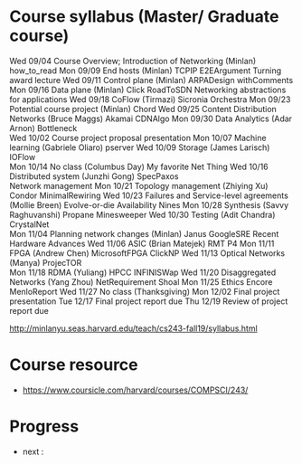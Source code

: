 # Course syllabus (Master/ Graduate course)
Wed 09/04	Course Overview; Introduction of Networking (Minlan)
how_to_read	
Mon 09/09	End hosts (Minlan)
TCPIP	E2EArgument Turning award lecture
Wed 09/11	Control plane (Minlan)
ARPADesign withComments	
Mon 09/16	Data plane (Minlan)
Click	RoadToSDN
Networking abstractions for applications
Wed 09/18	CoFlow (Tirmazi)
Sicronia	Orchestra
Mon 09/23	Potential course project (Minlan)
Chord
Wed 09/25	Content Distribution Networks (Bruce Maggs)
Akamai	CDNAlgo
Mon 09/30	Data Analytics (Adar Arnon)
Bottleneck	
Wed 10/02	Course project proposal presentation
Mon 10/07	Machine learning (Gabriele Oliaro)
pserver	
Wed 10/09	Storage (James Larisch)
IOFlow	
Mon 10/14	No class (Columbus Day)
My favorite Net Thing
Wed 10/16	Distributed system (Junzhi Gong)
SpecPaxos	
Network management
Mon 10/21	Topology management (Zhiying Xu)
Condor	MinimalRewiring
Wed 10/23	Failures and Service-level agreements (Mollie Breen)
Evolve-or-die	Availability Nines
Mon 10/28	Synthesis (Savvy Raghuvanshi)
Propane	Minesweeper
Wed 10/30	Testing (Adit Chandra)
CrystalNet	
Mon 11/04	Planning network changes (Minlan)
Janus	GoogleSRE
Recent Hardware Advances
Wed 11/06	ASIC (Brian Matejek)
RMT	P4
Mon 11/11	FPGA (Andrew Chen)
MicrosoftFPGA	ClickNP
Wed 11/13	Optical Networks (Manya)
ProjecTOR	
Mon 11/18	RDMA (Yuliang)
HPCC	INFINISWap
Wed 11/20	Disaggregated Networks (Yang Zhou)
NetRequirement	Shoal
Mon 11/25	Ethics
Encore	MenloReport
Wed 11/27	No class (Thanksgiving)
Mon 12/02	Final project presentation
Tue 12/17	Final project report due
Thu 12/19	Review of project report due
    


 http://minlanyu.seas.harvard.edu/teach/cs243-fall19/syllabus.html   



# Course resource 
+ https://www.coursicle.com/harvard/courses/COMPSCI/243/







# Progress 
+ next : 




